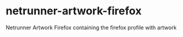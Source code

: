 netrunner-artwork-firefox
=========================

Netrunner Artwork Firefox containing the firefox profile with artwork
